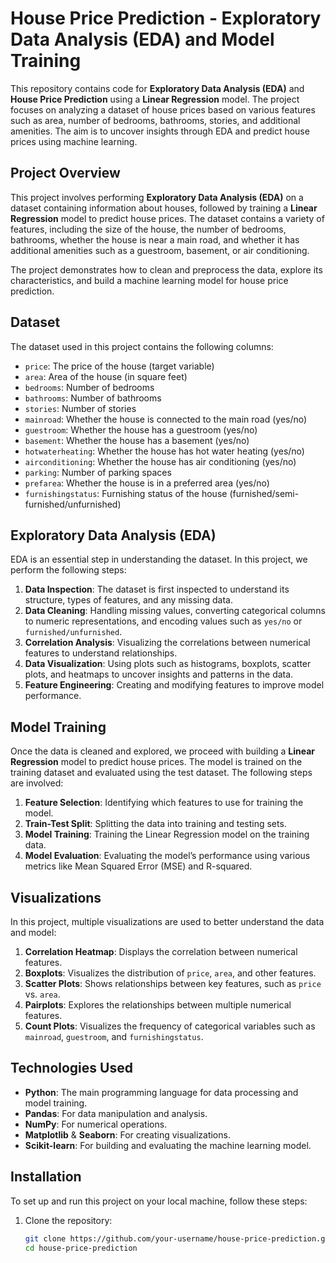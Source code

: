 # House Price Prediction - Exploratory Data Analysis (EDA) and Model Training

This repository contains code for **Exploratory Data Analysis (EDA)** and **House Price Prediction** using a **Linear Regression** model. The project focuses on analyzing a dataset of house prices based on various features such as area, number of bedrooms, bathrooms, stories, and additional amenities. The aim is to uncover insights through EDA and predict house prices using machine learning.

## Project Overview

This project involves performing **Exploratory Data Analysis (EDA)** on a dataset containing information about houses, followed by training a **Linear Regression** model to predict house prices. The dataset contains a variety of features, including the size of the house, the number of bedrooms, bathrooms, whether the house is near a main road, and whether it has additional amenities such as a guestroom, basement, or air conditioning.

The project demonstrates how to clean and preprocess the data, explore its characteristics, and build a machine learning model for house price prediction.

## Dataset

The dataset used in this project contains the following columns:
- `price`: The price of the house (target variable)
- `area`: Area of the house (in square feet)
- `bedrooms`: Number of bedrooms
- `bathrooms`: Number of bathrooms
- `stories`: Number of stories
- `mainroad`: Whether the house is connected to the main road (yes/no)
- `guestroom`: Whether the house has a guestroom (yes/no)
- `basement`: Whether the house has a basement (yes/no)
- `hotwaterheating`: Whether the house has hot water heating (yes/no)
- `airconditioning`: Whether the house has air conditioning (yes/no)
- `parking`: Number of parking spaces
- `prefarea`: Whether the house is in a preferred area (yes/no)
- `furnishingstatus`: Furnishing status of the house (furnished/semi-furnished/unfurnished)

## Exploratory Data Analysis (EDA)

EDA is an essential step in understanding the dataset. In this project, we perform the following steps:

1. **Data Inspection**: The dataset is first inspected to understand its structure, types of features, and any missing data.
2. **Data Cleaning**: Handling missing values, converting categorical columns to numeric representations, and encoding values such as `yes/no` or `furnished/unfurnished`.
3. **Correlation Analysis**: Visualizing the correlations between numerical features to understand relationships.
4. **Data Visualization**: Using plots such as histograms, boxplots, scatter plots, and heatmaps to uncover insights and patterns in the data.
5. **Feature Engineering**: Creating and modifying features to improve model performance.

## Model Training

Once the data is cleaned and explored, we proceed with building a **Linear Regression** model to predict house prices. The model is trained on the training dataset and evaluated using the test dataset. The following steps are involved:

1. **Feature Selection**: Identifying which features to use for training the model.
2. **Train-Test Split**: Splitting the data into training and testing sets.
3. **Model Training**: Training the Linear Regression model on the training data.
4. **Model Evaluation**: Evaluating the model’s performance using various metrics like Mean Squared Error (MSE) and R-squared.

## Visualizations

In this project, multiple visualizations are used to better understand the data and model:

1. **Correlation Heatmap**: Displays the correlation between numerical features.
2. **Boxplots**: Visualizes the distribution of `price`, `area`, and other features.
3. **Scatter Plots**: Shows relationships between key features, such as `price` vs. `area`.
4. **Pairplots**: Explores the relationships between multiple numerical features.
5. **Count Plots**: Visualizes the frequency of categorical variables such as `mainroad`, `guestroom`, and `furnishingstatus`.

## Technologies Used

- **Python**: The main programming language for data processing and model training.
- **Pandas**: For data manipulation and analysis.
- **NumPy**: For numerical operations.
- **Matplotlib** & **Seaborn**: For creating visualizations.
- **Scikit-learn**: For building and evaluating the machine learning model.

## Installation

To set up and run this project on your local machine, follow these steps:

1. Clone the repository:

   ```bash
   git clone https://github.com/your-username/house-price-prediction.git
   cd house-price-prediction
